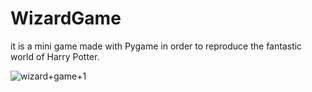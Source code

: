 # WizardGame

it is a mini game made with Pygame in order to reproduce the fantastic world of Harry Potter.

![wizard+game+1](https://user-images.githubusercontent.com/54849528/80698438-62963d80-8ad2-11ea-9804-4051a73f0897.png)
